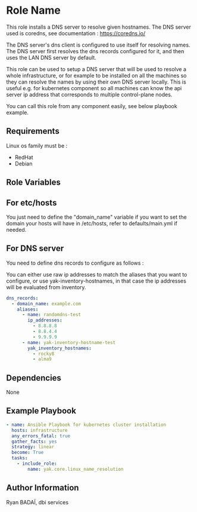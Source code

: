 Role Name
=========

This role installs a DNS server to resolve given hostnames.
The DNS server used is coredns, see documentation :
https://coredns.io/

The DNS server's dns client is configured to use itself for resolving names.
The DNS server first resolves the dns records configured for it, and then uses the LAN DNS server by default.

This role can be used to setup a DNS server that will be used to resolve a whole infrastructure, or for example to be installed on all the machines so they can resolve the names by using their own DNS server locally. This is useful e.g. for kubernetes component so all machines can know the api server ip address that corresponds to multiple control-plane nodes.

You can call this role from any component easily, see below playbook example.


Requirements
------------

Linux os family must be :
- RedHat
- Debian

Role Variables
--------------
## For etc/hosts

You just need to define the "domain_name" variable if you want to set the domain your hosts will have in /etc/hosts, refer to defaults/main.yml if needed.

## For DNS server 
You need to define dns records to configure as follows :

You can either use raw ip addresses to match the aliases that you want to configure, or use yak-inventory-hostnames, in that case the ip addresses will be evaluated from inventory.

```yaml
dns_records:
  - domain_name: example.com
    aliases: 
      - name: randomdns-test
        ip_addresses:
          - 8.8.8.8 
          - 8.8.4.4
          - 9.9.9.9
      - name: yak-inventory-hostname-test
        yak_inventory_hostnames:
          - rocky8 
          - alma9
```


Dependencies
------------

None

Example Playbook
----------------

```yaml
- name: Ansible Playbook for kubernetes cluster installation 
  hosts: infrastructure
  any_errors_fatal: true
  gather_facts: yes
  strategy: linear
  become: True
  tasks:
    - include_role: 
        name: yak.core.linux_name_resolution
```

Author Information
------------------

Ryan BADAÏ, dbi services

